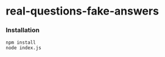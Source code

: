 real-questions-fake-answers
===========================

### Installation

    npm install
    node index.js
